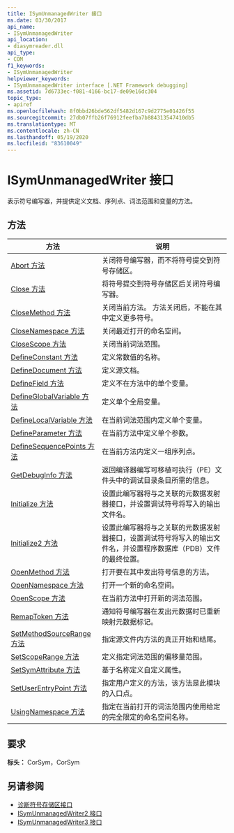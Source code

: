 ```yaml
---
title: ISymUnmanagedWriter 接口
ms.date: 03/30/2017
api_name:
- ISymUnmanagedWriter
api_location:
- diasymreader.dll
api_type:
- COM
f1_keywords:
- ISymUnmanagedWriter
helpviewer_keywords:
- ISymUnmanagedWriter interface [.NET Framework debugging]
ms.assetid: 7d6733ec-f081-4166-bc17-de09e16dc304
topic_type:
- apiref
ms.openlocfilehash: 8f0bbd26bde562df5482d167c9d2775e01426f55
ms.sourcegitcommit: 27db07ffb26f76912feefba7b884313547410db5
ms.translationtype: MT
ms.contentlocale: zh-CN
ms.lasthandoff: 05/19/2020
ms.locfileid: "83610049"
---
```

# <a name="isymunmanagedwriter-interface"></a>ISymUnmanagedWriter 接口
表示符号编写器，并提供定义文档、序列点、词法范围和变量的方法。  
  
## <a name="methods"></a>方法  
  
|方法|说明|  
|------------|-----------------|  
|[Abort 方法](isymunmanagedwriter-abort-method.md)|关闭符号编写器，而不将符号提交到符号存储区。|  
|[Close 方法](isymunmanagedwriter-close-method.md)|将符号提交到符号存储区后关闭符号编写器。|  
|[CloseMethod 方法](isymunmanagedwriter-closemethod-method.md)|关闭当前方法。 方法关闭后，不能在其中定义更多符号。|  
|[CloseNamespace 方法](isymunmanagedwriter-closenamespace-method.md)|关闭最近打开的命名空间。|  
|[CloseScope 方法](isymunmanagedwriter-closescope-method.md)|关闭当前词法范围。|  
|[DefineConstant 方法](isymunmanagedwriter-defineconstant-method.md)|定义常数值的名称。|  
|[DefineDocument 方法](isymunmanagedwriter-definedocument-method.md)|定义源文档。|  
|[DefineField 方法](isymunmanagedwriter-definefield-method.md)|定义不在方法中的单个变量。|  
|[DefineGlobalVariable 方法](isymunmanagedwriter-defineglobalvariable-method.md)|定义单个全局变量。|  
|[DefineLocalVariable 方法](isymunmanagedwriter-definelocalvariable-method.md)|在当前词法范围内定义单个变量。|  
|[DefineParameter 方法](isymunmanagedwriter-defineparameter-method.md)|在当前方法中定义单个参数。|  
|[DefineSequencePoints 方法](isymunmanagedwriter-definesequencepoints-method.md)|在当前方法内定义一组序列点。|  
|[GetDebugInfo 方法](isymunmanagedwriter-getdebuginfo-method.md)|返回编译器编写可移植可执行（PE）文件头中的调试目录条目所需的信息。|  
|[Initialize 方法](isymunmanagedwriter-initialize-method.md)|设置此编写器将与之关联的元数据发射器接口，并设置调试符号将写入的输出文件名。|  
|[Initialize2 方法](isymunmanagedwriter-initialize2-method.md)|设置此编写器将与之关联的元数据发射器接口，设置调试符号将写入的输出文件名，并设置程序数据库（PDB）文件的最终位置。|  
|[OpenMethod 方法](isymunmanagedwriter-openmethod-method.md)|打开要在其中发出符号信息的方法。|  
|[OpenNamespace 方法](isymunmanagedwriter-opennamespace-method.md)|打开一个新的命名空间。|  
|[OpenScope 方法](isymunmanagedwriter-openscope-method.md)|在当前方法中打开新的词法范围。|  
|[RemapToken 方法](isymunmanagedwriter-remaptoken-method.md)|通知符号编写器在发出元数据时已重新映射元数据标记。|  
|[SetMethodSourceRange 方法](isymunmanagedwriter-setmethodsourcerange-method.md)|指定源文件内方法的真正开始和结尾。|  
|[SetScopeRange 方法](isymunmanagedwriter-setscoperange-method.md)|定义指定词法范围的偏移量范围。|  
|[SetSymAttribute 方法](isymunmanagedwriter-setsymattribute-method.md)|基于名称定义自定义属性。|  
|[SetUserEntryPoint 方法](isymunmanagedwriter-setuserentrypoint-method.md)|指定用户定义的方法，该方法是此模块的入口点。|  
|[UsingNamespace 方法](isymunmanagedwriter-usingnamespace-method.md)|指定在当前打开的词法范围内使用给定的完全限定的命名空间名称。|  
  
## <a name="requirements"></a>要求  
 **标头：** CorSym，CorSym  
  
## <a name="see-also"></a>另请参阅

- [诊断符号存储区接口](diagnostics-symbol-store-interfaces.md)
- [ISymUnmanagedWriter2 接口](isymunmanagedwriter2-interface.md)
- [ISymUnmanagedWriter3 接口](isymunmanagedwriter3-interface.md)
